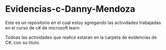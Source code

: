 # Evidencias-c-Danny-Mendoza
Este es un repositorio en el cual estoy agregando las actividades trabajadas en el curso de c# de microsoft learn

Todoas las actividades que realice estaran en la carpeta de evidencias de C#, con su titulo.
